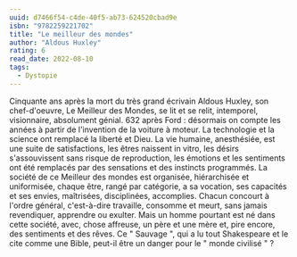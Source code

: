 ```yaml
---
uuid: d7466f54-c4de-40f5-ab73-624520cbad9e
isbn: "9782259221702"
title: "Le meilleur des mondes"
author: "Aldous Huxley"
rating: 6
read_date: 2022-08-10
tags:
  - Dystopie
---
```


Cinquante ans après la mort du très grand écrivain Aldous Huxley, son chef-d'oeuvre, Le Meilleur des Mondes, se lit et se relit, intemporel, visionnaire, absolument génial. 632 après Ford : désormais on compte les années à partir de l'invention de la voiture à moteur. La technologie et la science ont remplacé la liberté et Dieu. La vie humaine, anesthésiée, est une suite de satisfactions, les êtres naissent in vitro, les désirs s'assouvissent sans risque de reproduction, les émotions et les sentiments ont été remplacés par des sensations et des instincts programmés. La société de ce Meilleur des mondes est organisée, hiérarchisée et uniformisée, chaque être, rangé par catégorie, a sa vocation, ses capacités et ses envies, maîtrisées, disciplinées, accomplies. Chacun concourt à l'ordre général, c'est-à-dire travaille, consomme et meurt, sans jamais revendiquer, apprendre ou exulter. Mais un homme pourtant est né dans cette société, avec, chose affreuse, un père et une mère et, pire encore, des sentiments et des rêves. Ce " Sauvage ", qui a lu tout Shakespeare et le cite comme une Bible, peut-il être un danger pour le " monde civilisé " ?
